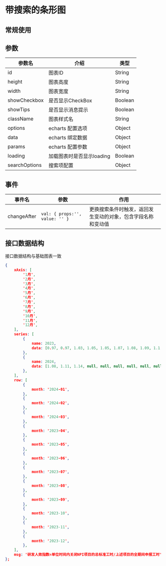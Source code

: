 # 带搜索的条形图

## 常规使用

<vEcharts-demo
    demo-height="300px"
    source-code="common-charts:::BarSearch/BarSearch-demo"
/>

## 参数

| 参数名        | 介绍                      | 类型    |
| ------------- | ------------------------- | ------- |
| id            | 图表ID                    | String  |
| height        | 图表高度                  | String  |
| width         | 图表宽度                  | String  |
| showCheckbox  | 是否显示CheckBox          | Boolean |
| showTips      | 是否显示消息提示          | Boolean |
| className     | 图表样式名                | String  |
| options       | echarts 配置选项          | Object  |
| data          | echarts 绑定数据          | Object  |
| params        | echarts 配置参数          | Object  |
| loading       | 加载图表时是否显示loading | Boolean |
| searchOptions | 搜索项配置                | Object  |

## 事件

| 事件名      | 参数                           | 作用                                                         |
| ----------- | ------------------------------ | ------------------------------------------------------------ |
| changeAfter | `val: { props:'', value: '' }` | 更换搜索条件时触发，返回发生变动的对象，包含字段名称和变动值 |

## 接口数据结构

接口数据结构与基础图表一致
```json
{
    xAxis: [
        '1月',
        '2月',
        '3月',
        '4月',
        '5月',
        '6月',
        '7月',
        '8月',
        '9月',
        '10月',
        '11月',
        '12月',
    ],
    series: [
        {
            name: 2023,
            data: [0.97, 0.97, 1.03, 1.05, 1.05, 1.07, 1.08, 1.09, 1.1, 1.12, 1.14, 1.16],
        },
        {
            name: 2024,
            data: [1.08, 1.11, 1.14, null, null, null, null, null, null, null, null, null],
        },
    ],
    row: [
        {
            month: '2024-01',
        },
        {
            month: '2024-02',
        },
        {
            month: '2024-03',
        },
        {
            month: '2023-04',
        },
        {
            month: '2023-05',
        },
        {
            month: '2023-06',
        },
        {
            month: '2023-07',
        },
        {
            month: '2023-08',
        },
        {
            month: '2023-09',
        },
        {
            month: '2023-10',
        },
        {
            month: '2023-11',
        },
        {
            month: '2023-12',
        },
    ],
    msg: '研发人效指数=单位时间内关闭NPI项目的总标准工时/上述项目的全期间申报工时',
};
```

